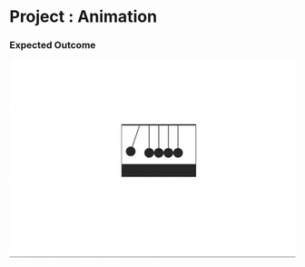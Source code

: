 # Project : Animation

### Expected Outcome

![Project Snapshot](./image/chrome-capture-2024-4-22%20(1).gif)